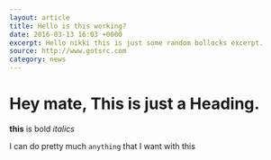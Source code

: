 ```yaml
---
layout: article
title: Hello is this working?
date: 2016-03-13 16:03 +0000
excerpt: Hello nikki this is just some random bollocks excerpt.
source: http://www.gotsrc.com
category: news
---
```


Hey mate, This is just a Heading.
===

**this** is bold _italics_ 

I can do pretty much `anything` that I want with this 





